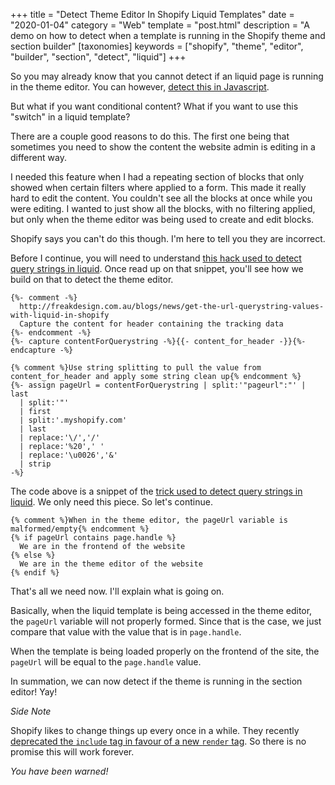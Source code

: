 +++
title = "Detect Theme Editor In Shopify Liquid Templates"
date = "2020-01-04"
category = "Web"
template = "post.html"
description = "A demo on how to detect when a template is running in the Shopify theme and section builder"
[taxonomies]
keywords = ["shopify", "theme", "editor", "builder", "section", "detect", "liquid"]
+++

So you may already know that you cannot detect if an liquid page is running in the theme editor. You can however, [detect this in Javascript](https://help.shopify.com/en/themes/development/theme-editor/other-theme-files#detecting-the-theme-editor-with-javascript).

But what if you want conditional content? What if you want to use this "switch" in a liquid template?

There are a couple good reasons to do this. The first one being that sometimes you need to show the content the website admin is editing in a different way.

I needed this feature when I had a repeating section of blocks that only showed when certain filters where applied to a form. This made it really hard to edit the content. You couldn't see all the blocks at once while you were editing. I wanted to just show all the blocks, with no filtering applied, but only when the theme editor was being used to create and edit blocks.

Shopify says you can't do this though. I'm here to tell you they are incorrect.

Before I continue, you will need to understand [this hack used to detect query strings in liquid](http://freakdesign.com.au/blogs/news/get-the-url-querystring-values-with-liquid-in-shopify). Once read up on that snippet, you'll see how we build on that to detect the theme editor.

```jinja2
{%- comment -%}
  http://freakdesign.com.au/blogs/news/get-the-url-querystring-values-with-liquid-in-shopify
  Capture the content for header containing the tracking data
{%- endcomment -%}
{%- capture contentForQuerystring -%}{{- content_for_header -}}{%- endcapture -%}

{% comment %}Use string splitting to pull the value from content_for_header and apply some string clean up{% endcomment %}
{%- assign pageUrl = contentForQuerystring | split:'"pageurl":"' | last
  | split:'"'
  | first
  | split:'.myshopify.com'
  | last
  | replace:'\/','/'
  | replace:'%20',' '
  | replace:'\u0026','&'
  | strip
-%}
```

The code above is a snippet of the [trick used to detect query strings in liquid](http://freakdesign.com.au/blogs/news/get-the-url-querystring-values-with-liquid-in-shopify). We only need this piece. So let's continue.

```jinja2
{% comment %}When in the theme editor, the pageUrl variable is malformed/empty{% endcomment %}
{% if pageUrl contains page.handle %}
  We are in the frontend of the website
{% else %}
  We are in the theme editor of the website
{% endif %}
```

That's all we need now. I'll explain what is going on.

Basically, when the liquid template is being accessed in the theme editor, the `pageUrl` variable will not properly formed. Since that is the case, we just compare that value with the value that is in `page.handle`.

When the template is being loaded properly on the frontend of the site, the `pageUrl` will be equal to the `page.handle` value.

In summation, we can now detect if the theme is running in the section editor! Yay!

*Side Note*

Shopify likes to change things up every once in a while. They recently [deprecated the `include` tag in favour of a new `render` tag](https://developers.shopify.com/changelog/deprecating-the-include-liquid-tag-and-introducing-the-render-tag). So there is no promise this will work forever.

_You have been warned!_
